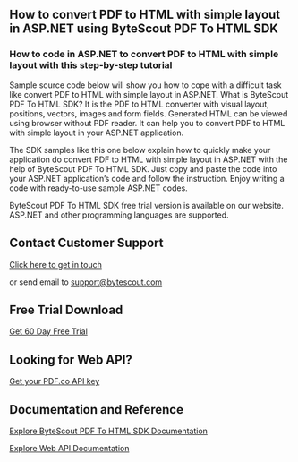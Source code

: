 ## How to convert PDF to HTML with simple layout in ASP.NET using ByteScout PDF To HTML SDK

### How to code in ASP.NET to convert PDF to HTML with simple layout with this step-by-step tutorial

Sample source code below will show you how to cope with a difficult task like convert PDF to HTML with simple layout in ASP.NET. What is ByteScout PDF To HTML SDK? It is the PDF to HTML converter with visual layout, positions, vectors, images and form fields. Generated HTML can be viewed using browser without PDF reader. It can help you to convert PDF to HTML with simple layout in your ASP.NET application.

The SDK samples like this one below explain how to quickly make your application do convert PDF to HTML with simple layout in ASP.NET with the help of ByteScout PDF To HTML SDK. Just copy and paste the code into your ASP.NET application’s code and follow the instruction. Enjoy writing a code with ready-to-use sample ASP.NET codes.

ByteScout PDF To HTML SDK free trial version is available on our website. ASP.NET and other programming languages are supported.

## Contact Customer Support

[Click here to get in touch](https://bytescout.zendesk.com/hc/en-us/requests/new?subject=ByteScout%20PDF%20To%20HTML%20SDK%20Question)

or send email to [support@bytescout.com](mailto:support@bytescout.com?subject=ByteScout%20PDF%20To%20HTML%20SDK%20Question) 

## Free Trial Download

[Get 60 Day Free Trial](https://bytescout.com/download/web-installer?utm_source=github-readme)

## Looking for Web API? 

[Get your PDF.co API key](https://pdf.co/documentation/api?utm_source=github-readme)

## Documentation and Reference

[Explore ByteScout PDF To HTML SDK Documentation](https://bytescout.com/documentation/index.html?utm_source=github-readme)

[Explore Web API Documentation](https://pdf.co/documentation/api?utm_source=github-readme)